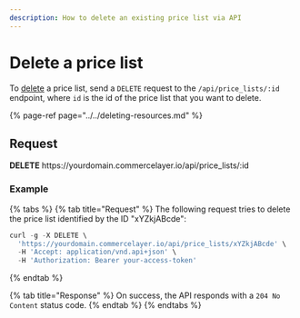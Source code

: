 ```yaml
---
description: How to delete an existing price list via API
---
```


# Delete a price list

To <a href="https://docs.commercelayer.io/developers/deleting-resources" target="_blank">delete</a> a price list, send a `DELETE` request to the `/api/price_lists/:id` endpoint, where `id` is the id of the price list that you want to delete.

{% page-ref page="../../deleting-resources.md" %}

## Request

**DELETE** https://<i></i>yourdomain.commercelayer.io/api/price_lists/:id

### Example

{% tabs %}
{% tab title="Request" %}
The following request tries to delete the price list identified by the ID "xYZkjABcde":

```javascript
curl -g -X DELETE \
  'https://yourdomain.commercelayer.io/api/price_lists/xYZkjABcde' \
  -H 'Accept: application/vnd.api+json' \
  -H 'Authorization: Bearer your-access-token'
```
{% endtab %}

{% tab title="Response" %}
On success, the API responds with a `204 No Content` status code.
{% endtab %}
{% endtabs %}


